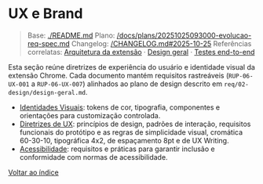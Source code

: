 <!-- req/06-ux-brand/README.md -->
# UX e Brand

> Base: [./README.md](./README.md)
> Plano: [/docs/plans/20251025093000-evolucao-req-spec.md](/docs/plans/20251025093000-evolucao-req-spec.md)
> Changelog: [/CHANGELOG.md#2025-10-25](/CHANGELOG.md#2025-10-25)
> Referências correlatas: [Arquitetura da extensão](/req/01-arquitetura/arquitetura-da-extensao-spec.md) · [Design geral](/req/02-design/design-geral-spec.md) · [Testes end-to-end](/req/04-testes-e-validacao/testes-end-to-end-spec.md)

Esta seção reúne diretrizes de experiência do usuário e identidade visual da extensão Chrome. Cada documento mantém requisitos rastreáveis (`RUP-06-UX-001` a `RUP-06-UX-007`) alinhados ao plano de design descrito em `req/02-design/design-geral.md`.

- [Identidades Visuais](identidades-visuais-spec.md): tokens de cor, tipografia, componentes e orientações para customização controlada.
- [Diretrizes de UX](diretrizes-de-ux-spec.md): princípios de design, padrões de interação, requisitos funcionais do protótipo e as regras de simplicidade visual, cromática 60-30-10, tipográfica 4x2, de espaçamento 8pt e de UX Writing.
- [Acessibilidade](acessibilidade-spec.md): requisitos e práticas para garantir inclusão e conformidade com normas de acessibilidade.

[Voltar ao índice](../README-spec.md)
